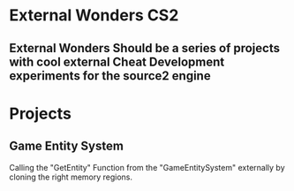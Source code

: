 # External Wonders CS2
## External Wonders Should be a series of projects with cool external Cheat Development experiments for the source2 engine

# Projects 
## Game Entity System
Calling the "GetEntity" Function from the "GameEntitySystem" externally by cloning the right memory regions.
